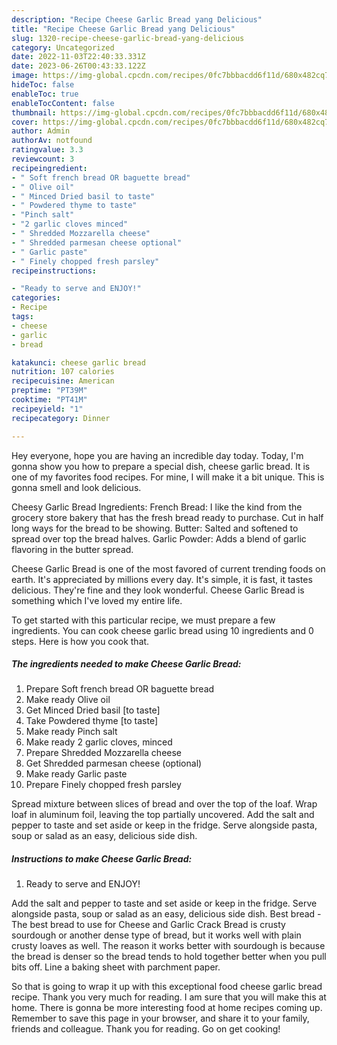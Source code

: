 ```yaml
---
description: "Recipe Cheese Garlic Bread yang Delicious"
title: "Recipe Cheese Garlic Bread yang Delicious"
slug: 1320-recipe-cheese-garlic-bread-yang-delicious
category: Uncategorized
date: 2022-11-03T22:40:33.331Z
date: 2023-06-26T00:43:33.122Z
image: https://img-global.cpcdn.com/recipes/0fc7bbbacdd6f11d/680x482cq70/cheese-garlic-bread-recipe-main-photo.jpg
hideToc: false
enableToc: true
enableTocContent: false
thumbnail: https://img-global.cpcdn.com/recipes/0fc7bbbacdd6f11d/680x482cq70/cheese-garlic-bread-recipe-main-photo.jpg
cover: https://img-global.cpcdn.com/recipes/0fc7bbbacdd6f11d/680x482cq70/cheese-garlic-bread-recipe-main-photo.jpg
author: Admin
authorAv: notfound
ratingvalue: 3.3
reviewcount: 3
recipeingredient:
- " Soft french bread OR baguette bread"
- " Olive oil"
- " Minced Dried basil to taste"
- " Powdered thyme to taste"
- "Pinch salt"
- "2 garlic cloves minced"
- " Shredded Mozzarella cheese"
- " Shredded parmesan cheese optional"
- " Garlic paste"
- " Finely chopped fresh parsley"
recipeinstructions:

- "Ready to serve and ENJOY!"
categories:
- Recipe
tags:
- cheese
- garlic
- bread

katakunci: cheese garlic bread 
nutrition: 107 calories
recipecuisine: American
preptime: "PT39M"
cooktime: "PT41M"
recipeyield: "1"
recipecategory: Dinner

---
```



Hey everyone, hope you are having an incredible day today. Today, I'm gonna show you how to prepare a special dish, cheese garlic bread. It is one of my favorites food recipes. For mine, I will make it a bit unique. This is gonna smell and look delicious.

Cheesy Garlic Bread Ingredients: French Bread: I like the kind from the grocery store bakery that has the fresh bread ready to purchase. Cut in half long ways for the bread to be showing. Butter: Salted and softened to spread over top the bread halves. Garlic Powder: Adds a blend of garlic flavoring in the butter spread.

Cheese Garlic Bread is one of the most favored of current trending foods on earth. It's appreciated by millions every day. It's simple, it is fast, it tastes delicious. They're fine and they look wonderful. Cheese Garlic Bread is something which I've loved my entire life.


To get started with this particular recipe, we must prepare a few ingredients. You can cook cheese garlic bread using 10 ingredients and 0 steps. Here is how you cook that.

<!--inarticleads1-->

##### The ingredients needed to make Cheese Garlic Bread:

1. Prepare  Soft french bread OR baguette bread
1. Make ready  Olive oil
1. Get  Minced Dried basil [to taste]
1. Take  Powdered thyme [to taste]
1. Make ready Pinch salt
1. Make ready 2 garlic cloves, minced
1. Prepare  Shredded Mozzarella cheese
1. Get  Shredded parmesan cheese (optional)
1. Make ready  Garlic paste
1. Prepare  Finely chopped fresh parsley


Spread mixture between slices of bread and over the top of the loaf. Wrap loaf in aluminum foil, leaving the top partially uncovered. Add the salt and pepper to taste and set aside or keep in the fridge. Serve alongside pasta, soup or salad as an easy, delicious side dish. 

<!--inarticleads2-->

##### Instructions to make Cheese Garlic Bread:


1. Ready to serve and ENJOY!

Add the salt and pepper to taste and set aside or keep in the fridge. Serve alongside pasta, soup or salad as an easy, delicious side dish. Best bread - The best bread to use for Cheese and Garlic Crack Bread is crusty sourdough or another dense type of bread, but it works well with plain crusty loaves as well. The reason it works better with sourdough is because the bread is denser so the bread tends to hold together better when you pull bits off. Line a baking sheet with parchment paper. 

So that is going to wrap it up with this exceptional food cheese garlic bread recipe. Thank you very much for reading. I am sure that you will make this at home. There is gonna be more interesting food at home recipes coming up. Remember to save this page in your browser, and share it to your family, friends and colleague. Thank you for reading. Go on get cooking!
